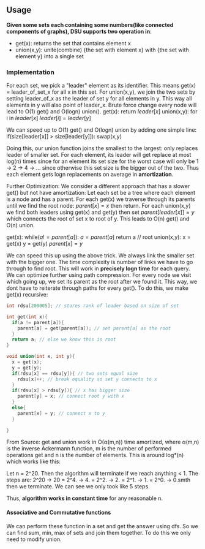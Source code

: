 ## Usage
**Given some sets each containing some numbers(like connected components of graphs), DSU supports two operation in**:
- get(x): returns the set that contains element x
- union(x,y): unite(combine) {the set with element x} with {the set with element y} into a single set

### Implementation
For each set, we pick a "leader" element as its identifier. This means get(x) = leader_of_set_x for all x in this set.
For union(x,y), we join the two sets by setting leader_of_x as the leader of set y for all elements in y. This way all elements in y will also point of leader_x. Brute force change every node will lead to O(1) get() and O(logn) union().
get(x): return $leader[x]$
union(x,y):
  for i in $leader[x]$
    $leader[i] = leader[y]$

We can speed up to O(1) get() and O(logn) union by adding one simple line: 
if(size[leader[x]] > size[leader[y]]):
  swap(x,y)

Doing this, our union function joins the smallest to the largest: only replaces leader of smaller set. For each element, its leader will get replace at most log(n) times since for an element its set size for the worst case will only be 1 -> 2 -> 4 -> ... since otherwise this set size is the bigger out of the two. Thus each element gets logn replacements on average in **amortization**.

Further Optimization:
We consider a different approach that has a slower get() but not have amortization:
Let each set be a tree where each element is a node and has a parent.
For each get(x) we traverse through its parents until we find the root node: $parent[x] = x$ then return.
For each union(x,y) we find both leaders using get(x) and get(y) then set $parent[leader[x]] = y$ which connects the root of set x to root of y.
This leads to O(n) get() and O(n) union.

get(x):
  while($a != parent[a]$):
    $a = parent[a]$
  return a // root
union(x,y):
  x = get(x)
  y = get(y)
  $parent[x] = y$

We can speed this up using the above trick. We always link the smaller set with the bigger one. The time complexity is number of links we have to go through to find root. This will work in **precisely logn time** for each query.
We can optimize further using path compression. For every node we visit which going up, we set its parent as the root after we found it. This way, we dont have to reiterate through paths for every get(). To do this, we make get(x) recursive:
```cpp
int rdsu[200005]; // stores rank of leader based on size of set

int get(int x){
  if(a != parent[a]){
    parent[a] = get(parent[a]); // set parent[a] as the root
  }
  return a; // else we know this is root
}

void union(int x, int y){
  x = get(x);
  y = get(y);
  if(rdsu[x] == rdsu[y]){ // two sets equal size
    rdsu[x]++; // break equality so set y connects to x
  }
  if(rdsu[x] > rdsu[y]){ // x has bigger size
    parent[y] = x; // connect root y with x
  }
  else{
    parent[x] = y; // connect x to y
  }
  
}
```

From Source: get and union work in O(α(m,n)) time amortized, where α(m,n) is the inverse Ackermann function, m is the number of performed operations get and n is the number of elements. This is around log*(n) which works like this:

Let n = 2^20. Then the algorithm will terminate if we reach anything < 1. The steps are:
2^20 -> 20 = 2^4. -> 4. = 2^2. -> 2. = 2^1. -> 1. = 2^0. -> 0.smth then we terminate. We can see we only took like 5 steps.

Thus, **algorithm works in constant time** for any reasonable n.

#### Associative and Commutative functions
We can perform these function in a set and get the answer using dfs. So we can find sum, min, max of sets and join them together. To do this we only need to modify union.





